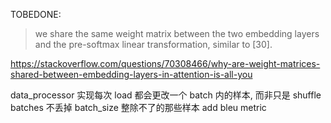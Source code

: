TOBEDONE: 

> we share the same weight matrix between the two embedding layers and the pre-softmax linear transformation, similar to [30].

https://stackoverflow.com/questions/70308466/why-are-weight-matrices-shared-between-embedding-layers-in-attention-is-all-you

data_processor 实现每次 load 都会更改一个 batch 内的样本, 而非只是 shuffle batches
不丢掉 batch_size 整除不了的那些样本
add bleu metric
